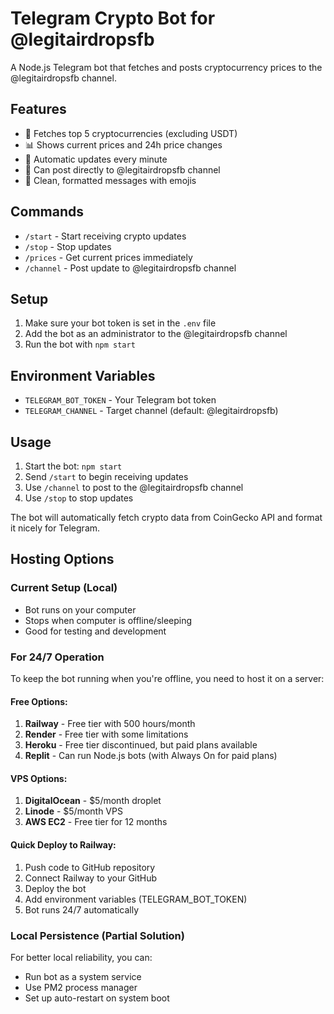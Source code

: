 # Telegram Crypto Bot for @legitairdropsfb

A Node.js Telegram bot that fetches and posts cryptocurrency prices to the @legitairdropsfb channel.

## Features

- 🚀 Fetches top 5 cryptocurrencies (excluding USDT)
- 📊 Shows current prices and 24h price changes
- 🔄 Automatic updates every minute
- 📢 Can post directly to @legitairdropsfb channel
- 💎 Clean, formatted messages with emojis

## Commands

- `/start` - Start receiving crypto updates
- `/stop` - Stop updates
- `/prices` - Get current prices immediately
- `/channel` - Post update to @legitairdropsfb channel

## Setup

1. Make sure your bot token is set in the `.env` file
2. Add the bot as an administrator to the @legitairdropsfb channel
3. Run the bot with `npm start`

## Environment Variables

- `TELEGRAM_BOT_TOKEN` - Your Telegram bot token
- `TELEGRAM_CHANNEL` - Target channel (default: @legitairdropsfb)

## Usage

1. Start the bot: `npm start`
2. Send `/start` to begin receiving updates
3. Use `/channel` to post to the @legitairdropsfb channel
4. Use `/stop` to stop updates

The bot will automatically fetch crypto data from CoinGecko API and format it nicely for Telegram.

## Hosting Options

### Current Setup (Local)
- Bot runs on your computer
- Stops when computer is offline/sleeping
- Good for testing and development

### For 24/7 Operation
To keep the bot running when you're offline, you need to host it on a server:

#### Free Options:
1. **Railway** - Free tier with 500 hours/month
2. **Render** - Free tier with some limitations
3. **Heroku** - Free tier discontinued, but paid plans available
4. **Replit** - Can run Node.js bots (with Always On for paid plans)

#### VPS Options:
1. **DigitalOcean** - $5/month droplet
2. **Linode** - $5/month VPS
3. **AWS EC2** - Free tier for 12 months

#### Quick Deploy to Railway:
1. Push code to GitHub repository
2. Connect Railway to your GitHub
3. Deploy the bot
4. Add environment variables (TELEGRAM_BOT_TOKEN)
5. Bot runs 24/7 automatically

### Local Persistence (Partial Solution)
For better local reliability, you can:
- Run bot as a system service
- Use PM2 process manager
- Set up auto-restart on system boot
